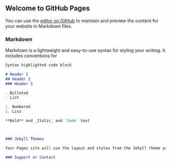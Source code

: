 ## Welcome to GitHub Pages

You can use the [editor on GitHub](https://github.com/RatonBiswas/online_movify/edit/gh-pages/index.md) to maintain and preview the content for your website in Markdown files.

### Markdown

Markdown is a lightweight and easy-to-use syntax for styling your writing. It includes conventions for

```markdown
Syntax highlighted code block

# Header 1
## Header 2
### Header 3

- Bulleted
- List

1. Numbered
2. List

**Bold** and _Italic_ and `Code` text



### Jekyll Themes

Your Pages site will use the layout and styles from the Jekyll theme you have selected in your [repository settings](https://github.com/RatonBiswas/online_movify/settings). The name of this theme is saved in the Jekyll `_config.yml` configuration file.

### Support or Contact
